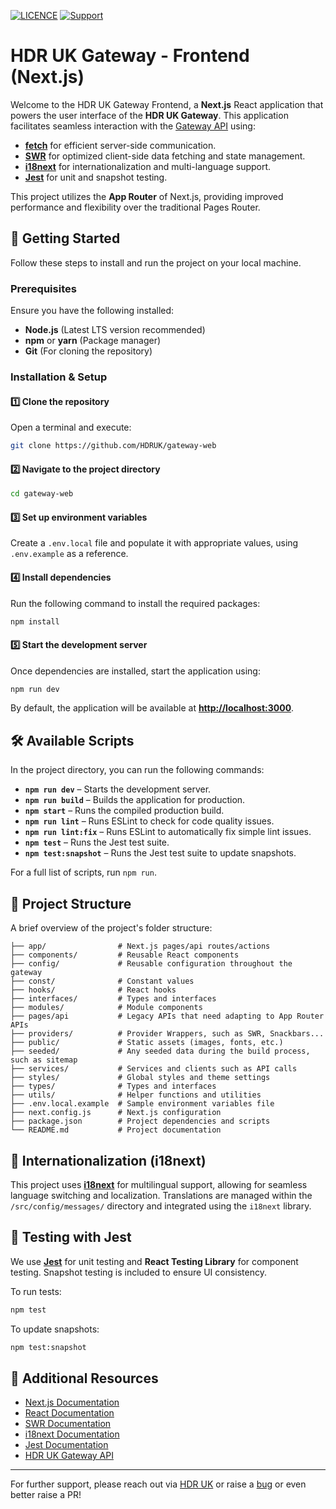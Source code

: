 [![LICENCE](https://img.shields.io/github/license/HDRUK/gateway-web)](https://github.com/HDRUK/gateway-web/blob/dev/LICENSE)
[![Support](https://img.shields.io/badge/Supported%20By-HDR%20UK-blue)](https://hdruk.ac.uk)

# HDR UK Gateway - Frontend (Next.js)

Welcome to the HDR UK Gateway Frontend, a **Next.js** React application that powers the user interface of the **HDR UK Gateway**. This application facilitates seamless interaction with the [Gateway API](https://github.com/HDRUK/gateway-api-2) using:

- **[fetch](https://nextjs.org/docs/app/api-reference/functions/fetch)** for efficient server-side communication.
- **[SWR](https://swr.vercel.app/)** for optimized client-side data fetching and state management.
- **[i18next](https://www.i18next.com/)** for internationalization and multi-language support.
- **[Jest](https://jestjs.io/)** for unit and snapshot testing.

This project utilizes the **App Router** of Next.js, providing improved performance and flexibility over the traditional Pages Router.

## 🚀 Getting Started

Follow these steps to install and run the project on your local machine.

### Prerequisites
Ensure you have the following installed:
- **Node.js** (Latest LTS version recommended)
- **npm** or **yarn** (Package manager)
- **Git** (For cloning the repository)

### Installation & Setup

#### 1️⃣ Clone the repository
Open a terminal and execute:
```bash
git clone https://github.com/HDRUK/gateway-web
```

#### 2️⃣ Navigate to the project directory
```bash
cd gateway-web
```

#### 3️⃣ Set up environment variables
Create a `.env.local` file and populate it with appropriate values, using `.env.example` as a reference.

#### 4️⃣ Install dependencies
Run the following command to install the required packages:
```bash
npm install
```

#### 5️⃣ Start the development server
Once dependencies are installed, start the application using:
```bash
npm run dev
```
By default, the application will be available at **[http://localhost:3000](http://localhost:3000)**.

## 🛠 Available Scripts

In the project directory, you can run the following commands:

- **`npm run dev`** – Starts the development server.
- **`npm run build`** – Builds the application for production.
- **`npm start`** – Runs the compiled production build.
- **`npm run lint`** – Runs ESLint to check for code quality issues.
- **`npm run lint:fix`** – Runs ESLint to automatically fix simple lint issues.
- **`npm test`** – Runs the Jest test suite.
- **`npm test:snapshot`** – Runs the Jest test suite to update snapshots.

For a full list of scripts, run `npm run`.

## 📂 Project Structure
A brief overview of the project's folder structure:
```
├── app/                # Next.js pages/api routes/actions
├── components/         # Reusable React components
├── config/             # Reusable configuration throughout the gateway
├── const/              # Constant values
├── hooks/              # React hooks
├── interfaces/         # Types and interfaces
├── modules/            # Module components
├── pages/api           # Legacy APIs that need adapting to App Router APIs
├── providers/          # Provider Wrappers, such as SWR, Snackbars...
├── public/             # Static assets (images, fonts, etc.)
├── seeded/             # Any seeded data during the build process, such as sitemap
├── services/           # Services and clients such as API calls
├── styles/             # Global styles and theme settings
├── types/              # Types and interfaces
├── utils/              # Helper functions and utilities
├── .env.local.example  # Sample environment variables file
├── next.config.js      # Next.js configuration
├── package.json        # Project dependencies and scripts
└── README.md           # Project documentation
```

## 🧩 Internationalization (i18next)

This project uses **[i18next](https://www.i18next.com/)** for multilingual support, allowing for seamless language switching and localization. Translations are managed within the `/src/config/messages/` directory and integrated using the `i18next` library.


## 🧪 Testing with Jest

We use **[Jest](https://jestjs.io/)** for unit testing and **React Testing Library** for component testing. Snapshot testing is included to ensure UI consistency.

To run tests:
```bash
npm test
```

To update snapshots:
```bash
npm test:snapshot
```

## 📖 Additional Resources
- [Next.js Documentation](https://nextjs.org/docs)
- [React Documentation](https://reactjs.org/docs)
- [SWR Documentation](https://swr.vercel.app/)
- [i18next Documentation](https://www.i18next.com/)
- [Jest Documentation](https://jestjs.io/)
- [HDR UK Gateway API](https://github.com/HDRUK/gateway-api-2)

---

For further support, please reach out via [HDR UK](https://healthdatagateway.org/en) or raise a [bug](https://hdruk.atlassian.net/servicedesk/customer/portal/7/group/14/create/34) or even better raise a PR!




